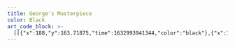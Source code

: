 ```yaml
---
title: George's Masterpiece
color: Black
art_code_block: >-
  [[{"x":188,"y":163.71875,"time":1632993941344,"color":"black"},{"x":163,"y":178.71875,"time":1632993941672,"color":"black"},{"x":163,"y":186.71875,"time":1632993941721,"color":"black"},{"x":181,"y":199.71875,"time":1632993941916,"color":"black"},{"x":187,"y":197.71875,"time":1632993941966,"color":"black"},{"x":192,"y":192.71875,"time":1632993942015,"color":"black"},{"x":196,"y":187.71875,"time":1632993942063,"color":"black"},{"x":199,"y":182.71875,"time":1632993942112,"color":"black"},{"x":200,"y":177.71875,"time":1632993942162,"color":"black"},{"x":200,"y":172.71875,"time":1632993942211,"color":"black"},{"x":199,"y":166.71875,"time":1632993942261,"color":"black"},{"x":195,"y":161.71875,"time":1632993942313,"color":"black"},{"x":190,"y":160.71875,"time":1632993942380,"color":"black"},{"x":186,"y":163.71875,"time":1632993942494,"color":"black"},{"x":195,"y":161.71875,"time":1632993942313,"color":"black"}],[{"x":317,"y":162.71875,"time":1632993943224,"color":"black"},{"x":310,"y":162.71875,"time":1632993943349,"color":"black"},{"x":305,"y":162.71875,"time":1632993943382,"color":"black"},{"x":299,"y":162.71875,"time":1632993943429,"color":"black"},{"x":297,"y":168.71875,"time":1632993943516,"color":"black"},{"x":297,"y":174.71875,"time":1632993943566,"color":"black"},{"x":301,"y":179.71875,"time":1632993943631,"color":"black"},{"x":306,"y":182.71875,"time":1632993943666,"color":"black"},{"x":313,"y":185.71875,"time":1632993943707,"color":"black"},{"x":319,"y":185.71875,"time":1632993943749,"color":"black"},{"x":324,"y":183.71875,"time":1632993943801,"color":"black"},{"x":329,"y":179.71875,"time":1632993943851,"color":"black"},{"x":332,"y":175.71875,"time":1632993943920,"color":"black"},{"x":332,"y":170.71875,"time":1632993943965,"color":"black"},{"x":332,"y":165.71875,"time":1632993944015,"color":"black"},{"x":330,"y":160.71875,"time":1632993944056,"color":"black"},{"x":324,"y":157.71875,"time":1632993944119,"color":"black"},{"x":319,"y":156.71875,"time":1632993944166,"color":"black"},{"x":314,"y":156.71875,"time":1632993944223,"color":"black"},{"x":309,"y":158.71875,"time":1632993944270,"color":"black"},{"x":319,"y":156.71875,"time":1632993944166,"color":"black"},{"x":308,"y":160.71875,"time":1632993944335,"color":"black"}],[{"x":161,"y":297.71875,"time":1632993948245,"color":"black"},{"x":166,"y":297.71875,"time":1632993948390,"color":"black"},{"x":172,"y":297.71875,"time":1632993948406,"color":"black"},{"x":184,"y":297.71875,"time":1632993948423,"color":"black"},{"x":199,"y":297.71875,"time":1632993948439,"color":"black"},{"x":218,"y":297.71875,"time":1632993948456,"color":"black"},{"x":248,"y":297.71875,"time":1632993948473,"color":"black"},{"x":257,"y":297.71875,"time":1632993948489,"color":"black"},{"x":279,"y":297.71875,"time":1632993948508,"color":"black"},{"x":287,"y":297.71875,"time":1632993948536,"color":"black"},{"x":309,"y":297.71875,"time":1632993948553,"color":"black"},{"x":339,"y":297.71875,"time":1632993948586,"color":"black"},{"x":353,"y":297.71875,"time":1632993948607,"color":"black"},{"x":359,"y":296.71875,"time":1632993948624,"color":"black"},{"x":365,"y":296.71875,"time":1632993948641,"color":"black"},{"x":370,"y":295.71875,"time":1632993948671,"color":"black"},{"x":379,"y":294.71875,"time":1632993948704,"color":"black"},{"x":384,"y":293.71875,"time":1632993948739,"color":"black"},{"x":384,"y":299.71875,"time":1632993949003,"color":"black"},{"x":383,"y":304.71875,"time":1632993949019,"color":"black"},{"x":381,"y":311.71875,"time":1632993949038,"color":"black"},{"x":377,"y":319.71875,"time":1632993949055,"color":"black"},{"x":374,"y":329.71875,"time":1632993949072,"color":"black"},{"x":364,"y":348.71875,"time":1632993949091,"color":"black"},{"x":359,"y":357.71875,"time":1632993949112,"color":"black"},{"x":350,"y":370.71875,"time":1632993949133,"color":"black"},{"x":340,"y":381.71875,"time":1632993949158,"color":"black"},{"x":333,"y":388.71875,"time":1632993949179,"color":"black"},{"x":323,"y":393.71875,"time":1632993949208,"color":"black"},{"x":312,"y":398.71875,"time":1632993949226,"color":"black"},{"x":284,"y":404.71875,"time":1632993949246,"color":"black"},{"x":272,"y":405.71875,"time":1632993949264,"color":"black"},{"x":261,"y":405.71875,"time":1632993949282,"color":"black"},{"x":250,"y":405.71875,"time":1632993949299,"color":"black"},{"x":237,"y":405.71875,"time":1632993949315,"color":"black"},{"x":225,"y":404.71875,"time":1632993949334,"color":"black"},{"x":213,"y":402.71875,"time":1632993949349,"color":"black"},{"x":200,"y":398.71875,"time":1632993949367,"color":"black"},{"x":190,"y":394.71875,"time":1632993949383,"color":"black"},{"x":181,"y":389.71875,"time":1632993949422,"color":"black"},{"x":172,"y":381.71875,"time":1632993949439,"color":"black"},{"x":164,"y":370.71875,"time":1632993949456,"color":"black"},{"x":160,"y":364.71875,"time":1632993949477,"color":"black"},{"x":158,"y":343.71875,"time":1632993949513,"color":"black"},{"x":158,"y":334.71875,"time":1632993949530,"color":"black"},{"x":158,"y":325.71875,"time":1632993949547,"color":"black"},{"x":159,"y":316.71875,"time":1632993949566,"color":"black"},{"x":160,"y":304.71875,"time":1632993949585,"color":"black"},{"x":160,"y":297.71875,"time":1632993949603,"color":"black"},{"x":161,"y":291.71875,"time":1632993949620,"color":"black"},{"x":161,"y":286.71875,"time":1632993949638,"color":"black"},{"x":163,"y":280.71875,"time":1632993949674,"color":"black"},{"x":161,"y":291.71875,"time":1632993949620,"color":"black"}],[{"x":135,"y":116.71875,"time":1632993951631,"color":"black"},{"x":144,"y":116.71875,"time":1632993951806,"color":"black"},{"x":164,"y":116.71875,"time":1632993951823,"color":"black"},{"x":182,"y":116.71875,"time":1632993951840,"color":"black"},{"x":203,"y":114.71875,"time":1632993951858,"color":"black"},{"x":224,"y":112.71875,"time":1632993951875,"color":"black"},{"x":268,"y":111.71875,"time":1632993951906,"color":"black"},{"x":291,"y":110.71875,"time":1632993951923,"color":"black"},{"x":307,"y":109.71875,"time":1632993951945,"color":"black"},{"x":325,"y":105.71875,"time":1632993951961,"color":"black"},{"x":341,"y":102.71875,"time":1632993951990,"color":"black"},{"x":366,"y":95.71875,"time":1632993952006,"color":"black"},{"x":375,"y":93.71875,"time":1632993952025,"color":"black"},{"x":384,"y":92.71875,"time":1632993952044,"color":"black"},{"x":392,"y":91.71875,"time":1632993952063,"color":"black"},{"x":403,"y":91.71875,"time":1632993952085,"color":"black"},{"x":415,"y":90.71875,"time":1632993952106,"color":"black"},{"x":422,"y":90.71875,"time":1632993952133,"color":"black"},{"x":427,"y":90.71875,"time":1632993952153,"color":"black"},{"x":432,"y":90.71875,"time":1632993952174,"color":"black"},{"x":439,"y":90.71875,"time":1632993952217,"color":"black"},{"x":444,"y":91.71875,"time":1632993952265,"color":"black"},{"x":432,"y":90.71875,"time":1632993952174,"color":"black"}],[{"x":137,"y":114.71875,"time":1632993953198,"color":"black"},{"x":137,"y":107.71875,"time":1632993953365,"color":"black"},{"x":137,"y":102.71875,"time":1632993953381,"color":"black"},{"x":141,"y":84.71875,"time":1632993953410,"color":"black"},{"x":145,"y":76.71875,"time":1632993953431,"color":"black"},{"x":151,"y":69.71875,"time":1632993953460,"color":"black"},{"x":159,"y":61.71875,"time":1632993953492,"color":"black"},{"x":171,"y":54.71875,"time":1632993953527,"color":"black"},{"x":180,"y":48.71875,"time":1632993953560,"color":"black"},{"x":187,"y":46.71875,"time":1632993953594,"color":"black"},{"x":197,"y":43.71875,"time":1632993953626,"color":"black"},{"x":210,"y":41.71875,"time":1632993953661,"color":"black"},{"x":223,"y":41.71875,"time":1632993953694,"color":"black"},{"x":234,"y":41.71875,"time":1632993953728,"color":"black"},{"x":247,"y":41.71875,"time":1632993953760,"color":"black"},{"x":257,"y":43.71875,"time":1632993953796,"color":"black"},{"x":268,"y":45.71875,"time":1632993953828,"color":"black"},{"x":275,"y":47.71875,"time":1632993953861,"color":"black"},{"x":283,"y":50.71875,"time":1632993953896,"color":"black"},{"x":290,"y":54.71875,"time":1632993953936,"color":"black"},{"x":297,"y":59.71875,"time":1632993953959,"color":"black"},{"x":302,"y":64.71875,"time":1632993953996,"color":"black"},{"x":306,"y":70.71875,"time":1632993954028,"color":"black"},{"x":310,"y":75.71875,"time":1632993954061,"color":"black"},{"x":312,"y":80.71875,"time":1632993954099,"color":"black"},{"x":314,"y":88.71875,"time":1632993954153,"color":"black"},{"x":315,"y":93.71875,"time":1632993954193,"color":"black"},{"x":315,"y":100.71875,"time":1632993954230,"color":"black"},{"x":315,"y":105.71875,"time":1632993954313,"color":"black"},{"x":315,"y":93.71875,"time":1632993954193,"color":"black"},{"x":315,"y":106.71875,"time":1632993954466,"color":"black"}],[{"x":260,"y":199.71875,"time":1632993955395,"color":"black"},{"x":260,"y":204.71875,"time":1632993955694,"color":"black"},{"x":262,"y":209.71875,"time":1632993955766,"color":"black"},{"x":266,"y":213.71875,"time":1632993955805,"color":"black"},{"x":270,"y":216.71875,"time":1632993955877,"color":"black"},{"x":275,"y":217.71875,"time":1632993955940,"color":"black"},{"x":279,"y":220.71875,"time":1632993956020,"color":"black"},{"x":280,"y":226.71875,"time":1632993956105,"color":"black"},{"x":280,"y":232.71875,"time":1632993956156,"color":"black"},{"x":280,"y":237.71875,"time":1632993956206,"color":"black"},{"x":278,"y":242.71875,"time":1632993956257,"color":"black"},{"x":274,"y":247.71875,"time":1632993956306,"color":"black"},{"x":269,"y":249.71875,"time":1632993956372,"color":"black"},{"x":265,"y":246.71875,"time":1632993956506,"color":"black"},{"x":274,"y":247.71875,"time":1632993956306,"color":"black"}],[{"x":141,"y":157.71665954589844,"time":1632994859482,"color":"black"},{"x":144,"y":153.71665954589844,"time":1632994859796,"color":"black"},{"x":147,"y":157.71665954589844,"time":1632994859913,"color":"black"},{"x":152,"y":151.71665954589844,"time":1632994860096,"color":"black"},{"x":155,"y":147.71665954589844,"time":1632994860112,"color":"black"},{"x":160,"y":139.71665954589844,"time":1632994860162,"color":"black"},{"x":163,"y":143.71665954589844,"time":1632994860348,"color":"black"},{"x":165,"y":148.71665954589844,"time":1632994860412,"color":"black"},{"x":168,"y":144.71665954589844,"time":1632994860566,"color":"black"},{"x":172,"y":149.71665954589844,"time":1632994860713,"color":"black"},{"x":176,"y":146.71665954589844,"time":1632994860814,"color":"black"},{"x":180,"y":139.71665954589844,"time":1632994860847,"color":"black"},{"x":183,"y":135.71665954589844,"time":1632994860893,"color":"black"},{"x":186,"y":142.71665954589844,"time":1632994861014,"color":"black"},{"x":191,"y":143.71665954589844,"time":1632994861147,"color":"black"},{"x":195,"y":140.71665954589844,"time":1632994861208,"color":"black"},{"x":198,"y":144.71665954589844,"time":1632994861347,"color":"black"},{"x":204,"y":141.71665954589844,"time":1632994861447,"color":"black"},{"x":209,"y":140.71665954589844,"time":1632994861581,"color":"black"},{"x":198,"y":144.71665954589844,"time":1632994861347,"color":"black"}],[{"x":278,"y":155.71665954589844,"time":1632994862679,"color":"black"},{"x":278,"y":149.71665954589844,"time":1632994862882,"color":"black"},{"x":278,"y":142.71665954589844,"time":1632994862930,"color":"black"},{"x":284,"y":144.71665954589844,"time":1632994862996,"color":"black"},{"x":288,"y":151.71665954589844,"time":1632994863030,"color":"black"},{"x":291,"y":156.71665954589844,"time":1632994863046,"color":"black"},{"x":296,"y":153.71665954589844,"time":1632994863130,"color":"black"},{"x":297,"y":148.71665954589844,"time":1632994863147,"color":"black"},{"x":300,"y":140.71665954589844,"time":1632994863196,"color":"black"},{"x":303,"y":136.71665954589844,"time":1632994863245,"color":"black"},{"x":310,"y":139.71665954589844,"time":1632994863330,"color":"black"},{"x":315,"y":139.71665954589844,"time":1632994863396,"color":"black"},{"x":318,"y":135.71665954589844,"time":1632994863480,"color":"black"},{"x":323,"y":134.71665954589844,"time":1632994863599,"color":"black"},{"x":328,"y":132.71665954589844,"time":1632994863725,"color":"black"},{"x":333,"y":131.71665954589844,"time":1632994863792,"color":"black"},{"x":337,"y":128.71665954589844,"time":1632994863846,"color":"black"},{"x":343,"y":129.71665954589844,"time":1632994863896,"color":"black"},{"x":348,"y":131.71665954589844,"time":1632994863964,"color":"black"},{"x":337,"y":128.71665954589844,"time":1632994863846,"color":"black"}],[{"x":136,"y":309.71665954589844,"time":1632994867044,"color":"black"},{"x":136,"y":304.71665954589844,"time":1632994867237,"color":"black"},{"x":136,"y":297.71665954589844,"time":1632994867273,"color":"black"},{"x":140,"y":291.71665954589844,"time":1632994867308,"color":"black"},{"x":144,"y":288.71665954589844,"time":1632994867324,"color":"black"},{"x":154,"y":283.71665954589844,"time":1632994867357,"color":"black"},{"x":158,"y":280.71665954589844,"time":1632994867374,"color":"black"},{"x":166,"y":276.71665954589844,"time":1632994867408,"color":"black"},{"x":172,"y":274.71665954589844,"time":1632994867442,"color":"black"},{"x":177,"y":274.71665954589844,"time":1632994867558,"color":"black"},{"x":166,"y":276.71665954589844,"time":1632994867408,"color":"black"}],[{"x":384,"y":267.71665954589844,"time":1632994868614,"color":"black"},{"x":389,"y":267.71665954589844,"time":1632994868831,"color":"black"},{"x":391,"y":273.71665954589844,"time":1632994868898,"color":"black"},{"x":393,"y":279.71665954589844,"time":1632994868931,"color":"black"},{"x":394,"y":284.71665954589844,"time":1632994868965,"color":"black"},{"x":395,"y":290.71665954589844,"time":1632994868981,"color":"black"},{"x":396,"y":295.71665954589844,"time":1632994869031,"color":"black"},{"x":396,"y":300.71665954589844,"time":1632994869082,"color":"black"},{"x":396,"y":305.71665954589844,"time":1632994869132,"color":"black"},{"x":396,"y":295.71665954589844,"time":1632994869031,"color":"black"}],[{"x":418,"y":257.71665954589844,"time":1632994870221,"color":"black"},{"x":418,"y":263.71665954589844,"time":1632994870524,"color":"black"},{"x":418,"y":268.71665954589844,"time":1632994870611,"color":"black"},{"x":420,"y":273.71665954589844,"time":1632994870726,"color":"black"},{"x":425,"y":275.71665954589844,"time":1632994870823,"color":"black"},{"x":431,"y":275.71665954589844,"time":1632994870924,"color":"black"},{"x":435,"y":271.71665954589844,"time":1632994871005,"color":"black"},{"x":436,"y":266.71665954589844,"time":1632994871073,"color":"black"},{"x":432,"y":262.71665954589844,"time":1632994871123,"color":"black"},{"x":427,"y":261.71665954589844,"time":1632994871190,"color":"black"},{"x":422,"y":262.71665954589844,"time":1632994871290,"color":"black"},{"x":432,"y":262.71665954589844,"time":1632994871123,"color":"black"}],[{"x":108,"y":260.71665954589844,"time":1632994872740,"color":"black"},{"x":104,"y":264.71665954589844,"time":1632994873080,"color":"black"},{"x":104,"y":269.71665954589844,"time":1632994873166,"color":"black"},{"x":104,"y":274.71665954589844,"time":1632994873264,"color":"black"},{"x":110,"y":274.71665954589844,"time":1632994873413,"color":"black"},{"x":115,"y":274.71665954589844,"time":1632994873462,"color":"black"},{"x":120,"y":273.71665954589844,"time":1632994873530,"color":"black"},{"x":121,"y":268.71665954589844,"time":1632994873596,"color":"black"},{"x":119,"y":262.71665954589844,"time":1632994873666,"color":"black"},{"x":120,"y":273.71665954589844,"time":1632994873530,"color":"black"}],[{"x":144,"y":118.71665954589844,"time":1632994876124,"color":"black"},{"x":139,"y":119.71665954589844,"time":1632994876686,"color":"black"},{"x":132,"y":121.71665954589844,"time":1632994876731,"color":"black"},{"x":126,"y":122.71665954589844,"time":1632994876779,"color":"black"},{"x":121,"y":122.71665954589844,"time":1632994876813,"color":"black"},{"x":115,"y":124.71665954589844,"time":1632994876847,"color":"black"},{"x":109,"y":126.71665954589844,"time":1632994876897,"color":"black"},{"x":103,"y":130.71665954589844,"time":1632994876964,"color":"black"},{"x":99,"y":133.71665954589844,"time":1632994876997,"color":"black"},{"x":91,"y":138.71665954589844,"time":1632994877030,"color":"black"},{"x":86,"y":143.71665954589844,"time":1632994877063,"color":"black"},{"x":81,"y":148.71665954589844,"time":1632994877097,"color":"black"},{"x":78,"y":152.71665954589844,"time":1632994877131,"color":"black"},{"x":75,"y":158.71665954589844,"time":1632994877231,"color":"black"},{"x":72,"y":163.71665954589844,"time":1632994877281,"color":"black"},{"x":68,"y":169.71665954589844,"time":1632994877331,"color":"black"},{"x":65,"y":173.71665954589844,"time":1632994877364,"color":"black"},{"x":61,"y":176.71665954589844,"time":1632994877397,"color":"black"},{"x":56,"y":178.71665954589844,"time":1632994877431,"color":"black"},{"x":50,"y":180.71665954589844,"time":1632994877481,"color":"black"},{"x":47,"y":184.71665954589844,"time":1632994877564,"color":"black"},{"x":56,"y":178.71665954589844,"time":1632994877431,"color":"black"}],[{"x":54,"y":187.71665954589844,"time":1632994878520,"color":"black"},{"x":54,"y":193.71665954589844,"time":1632994878752,"color":"black"},{"x":52,"y":198.71665954589844,"time":1632994878815,"color":"black"},{"x":48,"y":203.71665954589844,"time":1632994878847,"color":"black"},{"x":45,"y":209.71665954589844,"time":1632994878880,"color":"black"},{"x":43,"y":218.71665954589844,"time":1632994878930,"color":"black"},{"x":41,"y":224.71665954589844,"time":1632994878964,"color":"black"},{"x":40,"y":230.71665954589844,"time":1632994878998,"color":"black"},{"x":38,"y":235.71665954589844,"time":1632994879030,"color":"black"},{"x":37,"y":241.71665954589844,"time":1632994879080,"color":"black"},{"x":36,"y":246.71665954589844,"time":1632994879115,"color":"black"},{"x":35,"y":252.71665954589844,"time":1632994879148,"color":"black"},{"x":33,"y":260.71665954589844,"time":1632994879185,"color":"black"},{"x":29,"y":267.71665954589844,"time":1632994879232,"color":"black"},{"x":26,"y":271.71665954589844,"time":1632994879264,"color":"black"},{"x":24,"y":276.71665954589844,"time":1632994879303,"color":"black"},{"x":21,"y":281.71665954589844,"time":1632994879348,"color":"black"},{"x":20,"y":286.71665954589844,"time":1632994879382,"color":"black"},{"x":20,"y":295.71665954589844,"time":1632994879431,"color":"black"},{"x":20,"y":301.71665954589844,"time":1632994879466,"color":"black"},{"x":21,"y":306.71665954589844,"time":1632994879515,"color":"black"},{"x":25,"y":309.71665954589844,"time":1632994879565,"color":"black"},{"x":32,"y":314.71665954589844,"time":1632994879616,"color":"black"},{"x":37,"y":318.71665954589844,"time":1632994879665,"color":"black"},{"x":41,"y":321.71665954589844,"time":1632994879748,"color":"black"},{"x":43,"y":313.71665954589844,"time":1632994880015,"color":"black"},{"x":44,"y":305.71665954589844,"time":1632994880050,"color":"black"},{"x":45,"y":300.71665954589844,"time":1632994880081,"color":"black"},{"x":45,"y":294.71665954589844,"time":1632994880120,"color":"black"},{"x":45,"y":287.71665954589844,"time":1632994880149,"color":"black"},{"x":45,"y":277.71665954589844,"time":1632994880188,"color":"black"},{"x":45,"y":270.71665954589844,"time":1632994880234,"color":"black"},{"x":50,"y":261.71665954589844,"time":1632994880283,"color":"black"},{"x":56,"y":254.71665954589844,"time":1632994880315,"color":"black"},{"x":59,"y":250.71665954589844,"time":1632994880334,"color":"black"},{"x":62,"y":245.71665954589844,"time":1632994880356,"color":"black"},{"x":67,"y":238.71665954589844,"time":1632994880397,"color":"black"},{"x":70,"y":233.71665954589844,"time":1632994880434,"color":"black"},{"x":75,"y":228.71665954589844,"time":1632994880482,"color":"black"},{"x":78,"y":224.71665954589844,"time":1632994880515,"color":"black"},{"x":83,"y":218.71665954589844,"time":1632994880555,"color":"black"},{"x":87,"y":212.71665954589844,"time":1632994880600,"color":"black"},{"x":91,"y":207.71665954589844,"time":1632994880650,"color":"black"},{"x":96,"y":203.71665954589844,"time":1632994880699,"color":"black"},{"x":100,"y":199.71665954589844,"time":1632994880765,"color":"black"},{"x":104,"y":195.71665954589844,"time":1632994880865,"color":"black"},{"x":96,"y":203.71665954589844,"time":1632994880699,"color":"black"}],[{"x":82,"y":265.71665954589844,"time":1632994881715,"color":"black"},{"x":82,"y":270.71665954589844,"time":1632994881884,"color":"black"},{"x":82,"y":275.71665954589844,"time":1632994881918,"color":"black"},{"x":82,"y":280.71665954589844,"time":1632994881948,"color":"black"},{"x":82,"y":286.71665954589844,"time":1632994881987,"color":"black"},{"x":82,"y":292.71665954589844,"time":1632994882033,"color":"black"},{"x":82,"y":280.71665954589844,"time":1632994881948,"color":"black"}],[{"x":103,"y":215.71665954589844,"time":1632994882957,"color":"black"},{"x":103,"y":221.71665954589844,"time":1632994883133,"color":"black"},{"x":101,"y":231.71665954589844,"time":1632994883172,"color":"black"},{"x":100,"y":239.71665954589844,"time":1632994883200,"color":"black"},{"x":97,"y":249.71665954589844,"time":1632994883220,"color":"black"},{"x":96,"y":254.71665954589844,"time":1632994883242,"color":"black"},{"x":94,"y":262.71665954589844,"time":1632994883263,"color":"black"},{"x":92,"y":270.71665954589844,"time":1632994883283,"color":"black"},{"x":90,"y":276.71665954589844,"time":1632994883303,"color":"black"},{"x":86,"y":290.71665954589844,"time":1632994883333,"color":"black"},{"x":85,"y":298.71665954589844,"time":1632994883353,"color":"black"},{"x":82,"y":309.71665954589844,"time":1632994883373,"color":"black"},{"x":81,"y":315.71665954589844,"time":1632994883394,"color":"black"},{"x":79,"y":324.71665954589844,"time":1632994883416,"color":"black"},{"x":77,"y":330.71665954589844,"time":1632994883436,"color":"black"},{"x":75,"y":339.71665954589844,"time":1632994883466,"color":"black"},{"x":75,"y":346.71665954589844,"time":1632994883487,"color":"black"},{"x":74,"y":354.71665954589844,"time":1632994883533,"color":"black"},{"x":74,"y":365.71665954589844,"time":1632994883566,"color":"black"},{"x":74,"y":373.71665954589844,"time":1632994883586,"color":"black"},{"x":74,"y":381.71665954589844,"time":1632994883609,"color":"black"},{"x":77,"y":388.71665954589844,"time":1632994883629,"color":"black"},{"x":81,"y":392.71665954589844,"time":1632994883650,"color":"black"},{"x":87,"y":398.71665954589844,"time":1632994883670,"color":"black"},{"x":99,"y":407.71665954589844,"time":1632994883700,"color":"black"},{"x":109,"y":411.71665954589844,"time":1632994883720,"color":"black"},{"x":125,"y":418.71665954589844,"time":1632994883742,"color":"black"},{"x":136,"y":420.71665954589844,"time":1632994883762,"color":"black"},{"x":150,"y":422.71665954589844,"time":1632994883783,"color":"black"},{"x":163,"y":423.71665954589844,"time":1632994883816,"color":"black"},{"x":171,"y":423.71665954589844,"time":1632994883838,"color":"black"},{"x":177,"y":424.71665954589844,"time":1632994883859,"color":"black"},{"x":183,"y":425.71665954589844,"time":1632994883881,"color":"black"},{"x":191,"y":427.71665954589844,"time":1632994883935,"color":"black"},{"x":198,"y":429.71665954589844,"time":1632994883952,"color":"black"},{"x":205,"y":430.71665954589844,"time":1632994883985,"color":"black"},{"x":226,"y":432.71665954589844,"time":1632994884008,"color":"black"},{"x":235,"y":433.71665954589844,"time":1632994884030,"color":"black"},{"x":247,"y":435.71665954589844,"time":1632994884049,"color":"black"},{"x":261,"y":438.71665954589844,"time":1632994884082,"color":"black"},{"x":268,"y":441.71665954589844,"time":1632994884104,"color":"black"},{"x":277,"y":446.71665954589844,"time":1632994884147,"color":"black"},{"x":285,"y":451.71665954589844,"time":1632994884186,"color":"black"},{"x":291,"y":453.71665954589844,"time":1632994884216,"color":"black"},{"x":296,"y":455.71665954589844,"time":1632994884239,"color":"black"},{"x":309,"y":458.71665954589844,"time":1632994884283,"color":"black"},{"x":320,"y":458.71665954589844,"time":1632994884315,"color":"black"},{"x":326,"y":458.71665954589844,"time":1632994884339,"color":"black"},{"x":335,"y":458.71665954589844,"time":1632994884360,"color":"black"},{"x":346,"y":458.71665954589844,"time":1632994884382,"color":"black"},{"x":362,"y":457.71665954589844,"time":1632994884415,"color":"black"},{"x":373,"y":457.71665954589844,"time":1632994884439,"color":"black"},{"x":380,"y":457.71665954589844,"time":1632994884463,"color":"black"},{"x":401,"y":455.71665954589844,"time":1632994884487,"color":"black"},{"x":420,"y":451.71665954589844,"time":1632994884516,"color":"black"},{"x":432,"y":448.71665954589844,"time":1632994884539,"color":"black"},{"x":438,"y":446.71665954589844,"time":1632994884564,"color":"black"},{"x":442,"y":443.71665954589844,"time":1632994884621,"color":"black"},{"x":432,"y":448.71665954589844,"time":1632994884539,"color":"black"}],[{"x":442,"y":443.71665954589844,"time":1632994885257,"color":"black"},{"x":447,"y":429.71665954589844,"time":1632994885438,"color":"black"},{"x":451,"y":420.71665954589844,"time":1632994885471,"color":"black"},{"x":463,"y":399.71665954589844,"time":1632994885500,"color":"black"},{"x":469,"y":390.71665954589844,"time":1632994885523,"color":"black"},{"x":475,"y":381.71665954589844,"time":1632994885549,"color":"black"},{"x":480,"y":374.71665954589844,"time":1632994885572,"color":"black"},{"x":485,"y":369.71665954589844,"time":1632994885599,"color":"black"},{"x":490,"y":365.71665954589844,"time":1632994885624,"color":"black"},{"x":496,"y":361.71665954589844,"time":1632994885649,"color":"black"},{"x":501,"y":358.71665954589844,"time":1632994885704,"color":"black"},{"x":490,"y":365.71665954589844,"time":1632994885624,"color":"black"}],[{"x":367,"y":123.71665954589844,"time":1632994887183,"color":"black"},{"x":374,"y":123.71665954589844,"time":1632994887386,"color":"black"},{"x":387,"y":123.71665954589844,"time":1632994887429,"color":"black"},{"x":395,"y":125.71665954589844,"time":1632994887451,"color":"black"},{"x":403,"y":128.71665954589844,"time":1632994887476,"color":"black"},{"x":409,"y":132.71665954589844,"time":1632994887500,"color":"black"},{"x":415,"y":136.71665954589844,"time":1632994887523,"color":"black"},{"x":419,"y":140.71665954589844,"time":1632994887551,"color":"black"},{"x":423,"y":145.71665954589844,"time":1632994887575,"color":"black"},{"x":426,"y":149.71665954589844,"time":1632994887598,"color":"black"},{"x":430,"y":154.71665954589844,"time":1632994887656,"color":"black"},{"x":442,"y":156.71665954589844,"time":1632994887706,"color":"black"},{"x":447,"y":157.71665954589844,"time":1632994887734,"color":"black"},{"x":453,"y":158.71665954589844,"time":1632994887781,"color":"black"},{"x":459,"y":161.71665954589844,"time":1632994887868,"color":"black"},{"x":464,"y":164.71665954589844,"time":1632994887935,"color":"black"},{"x":468,"y":167.71665954589844,"time":1632994888008,"color":"black"},{"x":473,"y":171.71665954589844,"time":1632994888072,"color":"black"},{"x":480,"y":174.71665954589844,"time":1632994888140,"color":"black"},{"x":485,"y":176.71665954589844,"time":1632994888240,"color":"black"},{"x":490,"y":178.71665954589844,"time":1632994888323,"color":"black"},{"x":498,"y":182.71665954589844,"time":1632994888393,"color":"black"},{"x":500,"y":177.71665954589844,"time":1632994888536,"color":"black"},{"x":501,"y":170.71665954589844,"time":1632994888581,"color":"black"},{"x":502,"y":163.71665954589844,"time":1632994888625,"color":"black"},{"x":497,"y":159.71665954589844,"time":1632994888853,"color":"black"},{"x":492,"y":159.71665954589844,"time":1632994888870,"color":"black"},{"x":485,"y":159.71665954589844,"time":1632994888897,"color":"black"},{"x":479,"y":157.71665954589844,"time":1632994888919,"color":"black"},{"x":471,"y":153.71665954589844,"time":1632994888952,"color":"black"},{"x":467,"y":150.71665954589844,"time":1632994888977,"color":"black"},{"x":464,"y":146.71665954589844,"time":1632994889002,"color":"black"},{"x":461,"y":141.71665954589844,"time":1632994889076,"color":"black"},{"x":458,"y":135.71665954589844,"time":1632994889141,"color":"black"},{"x":455,"y":130.71665954589844,"time":1632994889224,"color":"black"},{"x":451,"y":126.71665954589844,"time":1632994889290,"color":"black"},{"x":446,"y":123.71665954589844,"time":1632994889343,"color":"black"},{"x":442,"y":120.71665954589844,"time":1632994889360,"color":"black"},{"x":433,"y":115.71665954589844,"time":1632994889396,"color":"black"},{"x":426,"y":113.71665954589844,"time":1632994889424,"color":"black"},{"x":418,"y":109.71665954589844,"time":1632994889475,"color":"black"},{"x":412,"y":108.71665954589844,"time":1632994889503,"color":"black"},{"x":406,"y":107.71665954589844,"time":1632994889552,"color":"black"},{"x":401,"y":105.71665954589844,"time":1632994889645,"color":"black"},{"x":397,"y":102.71665954589844,"time":1632994889727,"color":"black"},{"x":392,"y":100.71665954589844,"time":1632994889794,"color":"black"},{"x":401,"y":105.71665954589844,"time":1632994889645,"color":"black"}],[{"x":375,"y":135.71665954589844,"time":1632994890746,"color":"black"},{"x":383,"y":140.71665954589844,"time":1632994890932,"color":"black"},{"x":395,"y":149.71665954589844,"time":1632994890963,"color":"black"},{"x":405,"y":159.71665954589844,"time":1632994890988,"color":"black"},{"x":414,"y":168.71665954589844,"time":1632994891014,"color":"black"},{"x":423,"y":176.71665954589844,"time":1632994891038,"color":"black"},{"x":429,"y":183.71665954589844,"time":1632994891071,"color":"black"},{"x":434,"y":189.71665954589844,"time":1632994891099,"color":"black"},{"x":439,"y":194.71665954589844,"time":1632994891160,"color":"black"},{"x":443,"y":198.71665954589844,"time":1632994891211,"color":"black"},{"x":452,"y":205.71665954589844,"time":1632994891262,"color":"black"},{"x":456,"y":209.71665954589844,"time":1632994891288,"color":"black"},{"x":462,"y":216.71665954589844,"time":1632994891337,"color":"black"},{"x":466,"y":221.71665954589844,"time":1632994891370,"color":"black"},{"x":469,"y":230.71665954589844,"time":1632994891422,"color":"black"},{"x":469,"y":237.71665954589844,"time":1632994891454,"color":"black"},{"x":469,"y":243.71665954589844,"time":1632994891481,"color":"black"},{"x":469,"y":253.71665954589844,"time":1632994891522,"color":"black"},{"x":469,"y":258.71665954589844,"time":1632994891549,"color":"black"},{"x":469,"y":264.71665954589844,"time":1632994891574,"color":"black"},{"x":469,"y":271.71665954589844,"time":1632994891604,"color":"black"},{"x":469,"y":276.71665954589844,"time":1632994891630,"color":"black"},{"x":469,"y":283.71665954589844,"time":1632994891672,"color":"black"},{"x":471,"y":293.71665954589844,"time":1632994891725,"color":"black"},{"x":471,"y":298.71665954589844,"time":1632994891755,"color":"black"},{"x":471,"y":304.71665954589844,"time":1632994891781,"color":"black"},{"x":471,"y":311.71665954589844,"time":1632994891822,"color":"black"},{"x":470,"y":318.71665954589844,"time":1632994891872,"color":"black"},{"x":470,"y":325.71665954589844,"time":1632994892356,"color":"black"},{"x":470,"y":337.71665954589844,"time":1632994892403,"color":"black"},{"x":470,"y":347.71665954589844,"time":1632994892446,"color":"black"},{"x":470,"y":353.71665954589844,"time":1632994892471,"color":"black"},{"x":470,"y":360.71665954589844,"time":1632994892498,"color":"black"},{"x":469,"y":366.71665954589844,"time":1632994892524,"color":"black"},{"x":468,"y":372.71665954589844,"time":1632994892555,"color":"black"},{"x":467,"y":378.71665954589844,"time":1632994892672,"color":"black"},{"x":467,"y":383.71665954589844,"time":1632994892730,"color":"black"},{"x":467,"y":389.71665954589844,"time":1632994892793,"color":"black"},{"x":464,"y":396.71665954589844,"time":1632994892863,"color":"black"},{"x":461,"y":401.71665954589844,"time":1632994892912,"color":"black"},{"x":457,"y":408.71665954589844,"time":1632994892962,"color":"black"},{"x":449,"y":422.71665954589844,"time":1632994893018,"color":"black"},{"x":445,"y":428.71665954589844,"time":1632994893062,"color":"black"},{"x":442,"y":432.71665954589844,"time":1632994893113,"color":"black"},{"x":439,"y":436.71665954589844,"time":1632994893181,"color":"black"},{"x":435,"y":439.71665954589844,"time":1632994893263,"color":"black"},{"x":430,"y":441.71665954589844,"time":1632994893329,"color":"black"},{"x":439,"y":436.71665954589844,"time":1632994893181,"color":"black"},{"x":427,"y":445.71665954589844,"time":1632994893413,"color":"black"}],[{"x":116,"y":420.71665954589844,"time":1632994895269,"color":"black"},{"x":116,"y":425.71665954589844,"time":1632994895438,"color":"black"},{"x":116,"y":436.71665954589844,"time":1632994895454,"color":"black"},{"x":116,"y":473.71665954589844,"time":1632994895483,"color":"black"},{"x":116,"y":425.71665954589844,"time":1632994895438,"color":"black"}],[{"x":122,"y":428.71665954589844,"time":1632994896779,"color":"black"},{"x":122,"y":437.71665954589844,"time":1632994896939,"color":"black"},{"x":122,"y":451.71665954589844,"time":1632994896972,"color":"black"},{"x":122,"y":460.71665954589844,"time":1632994896999,"color":"black"},{"x":122,"y":466.71665954589844,"time":1632994897021,"color":"black"},{"x":122,"y":471.71665954589844,"time":1632994897108,"color":"black"},{"x":122,"y":460.71665954589844,"time":1632994896999,"color":"black"}],[{"x":397,"y":465.71665954589844,"time":1632994898230,"color":"black"},{"x":397,"y":481.71665954589844,"time":1632994898407,"color":"black"},{"x":397,"y":490.71665954589844,"time":1632994898466,"color":"black"},{"x":397,"y":497.71665954589844,"time":1632994898485,"color":"black"},{"x":397,"y":481.71665954589844,"time":1632994898407,"color":"black"}],[{"x":389,"y":434.71665954589844,"time":1632994899461,"color":"black"},{"x":398,"y":434.71665954589844,"time":1632994899687,"color":"black"},{"x":405,"y":433.71665954589844,"time":1632994899733,"color":"black"},{"x":410,"y":431.71665954589844,"time":1632994899754,"color":"black"},{"x":415,"y":426.71665954589844,"time":1632994899784,"color":"black"},{"x":421,"y":421.71665954589844,"time":1632994899813,"color":"black"},{"x":425,"y":416.71665954589844,"time":1632994899838,"color":"black"},{"x":429,"y":412.71665954589844,"time":1632994899868,"color":"black"},{"x":433,"y":408.71665954589844,"time":1632994899894,"color":"black"},{"x":425,"y":416.71665954589844,"time":1632994899838,"color":"black"}],[{"x":388,"y":405.71665954589844,"time":1632994900658,"color":"black"},{"x":393,"y":404.71665954589844,"time":1632994900837,"color":"black"},{"x":400,"y":403.71665954589844,"time":1632994900883,"color":"black"},{"x":407,"y":402.71665954589844,"time":1632994900934,"color":"black"},{"x":412,"y":402.71665954589844,"time":1632994901034,"color":"black"},{"x":417,"y":402.71665954589844,"time":1632994901137,"color":"black"},{"x":407,"y":402.71665954589844,"time":1632994900934,"color":"black"}],[{"x":96,"y":147.71665954589844,"time":1632994904240,"color":"black"},{"x":89,"y":147.71665954589844,"time":1632994904407,"color":"black"},{"x":77,"y":152.71665954589844,"time":1632994904447,"color":"black"},{"x":68,"y":158.71665954589844,"time":1632994904479,"color":"black"},{"x":59,"y":164.71665954589844,"time":1632994904504,"color":"black"},{"x":51,"y":170.71665954589844,"time":1632994904539,"color":"black"},{"x":42,"y":176.71665954589844,"time":1632994904567,"color":"black"},{"x":36,"y":182.71665954589844,"time":1632994904588,"color":"black"},{"x":27,"y":190.71665954589844,"time":1632994904618,"color":"black"},{"x":22,"y":193.71665954589844,"time":1632994904645,"color":"black"},{"x":16,"y":198.71665954589844,"time":1632994904701,"color":"black"},{"x":13,"y":203.71665954589844,"time":1632994904737,"color":"black"},{"x":10,"y":212.71665954589844,"time":1632994904767,"color":"black"},{"x":10,"y":217.71665954589844,"time":1632994904796,"color":"black"},{"x":9,"y":222.71665954589844,"time":1632994904821,"color":"black"},{"x":11,"y":231.71665954589844,"time":1632994904882,"color":"black"},{"x":13,"y":236.71665954589844,"time":1632994904932,"color":"black"},{"x":15,"y":241.71665954589844,"time":1632994905238,"color":"black"},{"x":22,"y":246.71665954589844,"time":1632994905287,"color":"black"},{"x":27,"y":248.71665954589844,"time":1632994905320,"color":"black"},{"x":15,"y":241.71665954589844,"time":1632994905238,"color":"black"}],[{"x":49,"y":310.71665954589844,"time":1632994907763,"color":"black"},{"x":54,"y":310.71665954589844,"time":1632994908027,"color":"black"},{"x":59,"y":308.71665954589844,"time":1632994908323,"color":"black"},{"x":62,"y":297.71665954589844,"time":1632994908403,"color":"black"},{"x":63,"y":288.71665954589844,"time":1632994908452,"color":"black"},{"x":64,"y":278.71665954589844,"time":1632994908467,"color":"black"},{"x":66,"y":266.71665954589844,"time":1632994908505,"color":"black"},{"x":72,"y":259.71665954589844,"time":1632994908569,"color":"black"},{"x":78,"y":252.71665954589844,"time":1632994908618,"color":"black"},{"x":81,"y":246.71665954589844,"time":1632994908668,"color":"black"},{"x":85,"y":240.71665954589844,"time":1632994908750,"color":"black"},{"x":91,"y":234.71665954589844,"time":1632994908817,"color":"black"},{"x":94,"y":230.71665954589844,"time":1632994908939,"color":"black"},{"x":95,"y":225.71665954589844,"time":1632994909055,"color":"black"},{"x":91,"y":234.71665954589844,"time":1632994908817,"color":"black"},{"x":96,"y":224.71665954589844,"time":1632994909101,"color":"black"}],[{"x":67,"y":297.71665954589844,"time":1632994909780,"color":"black"},{"x":74,"y":297.71665954589844,"time":1632994910010,"color":"black"},{"x":78,"y":300.71665954589844,"time":1632994910088,"color":"black"},{"x":79,"y":309.71665954589844,"time":1632994910134,"color":"black"},{"x":79,"y":317.71665954589844,"time":1632994910185,"color":"black"},{"x":79,"y":322.71665954589844,"time":1632994910249,"color":"black"},{"x":82,"y":316.71665954589844,"time":1632994910440,"color":"black"},{"x":79,"y":317.71665954589844,"time":1632994910185,"color":"black"}],[{"x":38,"y":317.71665954589844,"time":1632994911025,"color":"black"},{"x":38,"y":323.71665954589844,"time":1632994911204,"color":"black"},{"x":38,"y":333.71665954589844,"time":1632994911252,"color":"black"},{"x":40,"y":338.71665954589844,"time":1632994911271,"color":"black"},{"x":44,"y":343.71665954589844,"time":1632994911303,"color":"black"},{"x":48,"y":348.71665954589844,"time":1632994911339,"color":"black"},{"x":55,"y":353.71665954589844,"time":1632994911372,"color":"black"},{"x":61,"y":359.71665954589844,"time":1632994911404,"color":"black"},{"x":68,"y":362.71665954589844,"time":1632994911468,"color":"black"},{"x":74,"y":362.71665954589844,"time":1632994911518,"color":"black"},{"x":79,"y":362.71665954589844,"time":1632994911616,"color":"black"},{"x":68,"y":362.71665954589844,"time":1632994911468,"color":"black"},{"x":79,"y":362.71665954589844,"time":1632994911737,"color":"black"}],[{"x":146,"y":121.71665954589844,"time":1632995289807,"color":"black"},{"x":155,"y":121.71665954589844,"time":1632995290139,"color":"black"},{"x":163,"y":124.71665954589844,"time":1632995290221,"color":"black"},{"x":169,"y":125.71665954589844,"time":1632995290300,"color":"black"},{"x":174,"y":127.71665954589844,"time":1632995290380,"color":"black"},{"x":180,"y":129.71665954589844,"time":1632995290449,"color":"black"},{"x":185,"y":130.71665954589844,"time":1632995290513,"color":"black"},{"x":192,"y":130.71665954589844,"time":1632995290577,"color":"black"},{"x":198,"y":130.71665954589844,"time":1632995290646,"color":"black"},{"x":204,"y":130.71665954589844,"time":1632995290714,"color":"black"},{"x":211,"y":130.71665954589844,"time":1632995290780,"color":"black"},{"x":220,"y":131.71665954589844,"time":1632995290846,"color":"black"},{"x":229,"y":131.71665954589844,"time":1632995290917,"color":"black"},{"x":235,"y":132.71665954589844,"time":1632995290997,"color":"black"},{"x":240,"y":132.71665954589844,"time":1632995291049,"color":"black"},{"x":245,"y":132.71665954589844,"time":1632995291167,"color":"black"},{"x":250,"y":132.71665954589844,"time":1632995291260,"color":"black"},{"x":258,"y":132.71665954589844,"time":1632995291313,"color":"black"},{"x":263,"y":132.71665954589844,"time":1632995291364,"color":"black"},{"x":268,"y":132.71665954589844,"time":1632995291433,"color":"black"},{"x":273,"y":132.71665954589844,"time":1632995291515,"color":"black"},{"x":279,"y":132.71665954589844,"time":1632995291616,"color":"black"},{"x":286,"y":131.71665954589844,"time":1632995291669,"color":"black"},{"x":291,"y":131.71665954589844,"time":1632995291699,"color":"black"},{"x":297,"y":130.71665954589844,"time":1632995291736,"color":"black"},{"x":302,"y":128.71665954589844,"time":1632995291774,"color":"black"},{"x":308,"y":126.71665954589844,"time":1632995291807,"color":"black"},{"x":314,"y":123.71665954589844,"time":1632995291833,"color":"black"},{"x":320,"y":121.71665954589844,"time":1632995291867,"color":"black"},{"x":325,"y":118.71665954589844,"time":1632995291916,"color":"black"},{"x":330,"y":116.71665954589844,"time":1632995291951,"color":"black"},{"x":335,"y":115.71665954589844,"time":1632995291986,"color":"black"},{"x":343,"y":113.71665954589844,"time":1632995292048,"color":"black"},{"x":349,"y":112.71665954589844,"time":1632995292099,"color":"black"},{"x":354,"y":111.71665954589844,"time":1632995292132,"color":"black"},{"x":360,"y":110.71665954589844,"time":1632995292167,"color":"black"},{"x":365,"y":109.71665954589844,"time":1632995292202,"color":"black"},{"x":370,"y":109.71665954589844,"time":1632995292233,"color":"black"},{"x":378,"y":107.71665954589844,"time":1632995292303,"color":"black"},{"x":385,"y":106.71665954589844,"time":1632995292365,"color":"black"},{"x":392,"y":105.71665954589844,"time":1632995292432,"color":"black"},{"x":398,"y":103.71665954589844,"time":1632995292482,"color":"black"},{"x":405,"y":100.71665954589844,"time":1632995292549,"color":"black"},{"x":411,"y":98.71665954589844,"time":1632995292617,"color":"black"},{"x":416,"y":97.71665954589844,"time":1632995292683,"color":"black"},{"x":420,"y":94.71665954589844,"time":1632995292785,"color":"black"},{"x":424,"y":91.71665954589844,"time":1632995292900,"color":"black"},{"x":419,"y":90.71665954589844,"time":1632995293122,"color":"black"},{"x":414,"y":92.71665954589844,"time":1632995293216,"color":"black"},{"x":424,"y":91.71665954589844,"time":1632995292900,"color":"black"}],[{"x":171,"y":346.71665954589844,"time":1632995297647,"color":"black"},{"x":187,"y":346.71665954589844,"time":1632995297864,"color":"black"},{"x":193,"y":346.71665954589844,"time":1632995297912,"color":"black"},{"x":201,"y":346.71665954589844,"time":1632995297930,"color":"black"},{"x":209,"y":346.71665954589844,"time":1632995297981,"color":"black"},{"x":237,"y":349.71665954589844,"time":1632995298024,"color":"black"},{"x":248,"y":351.71665954589844,"time":1632995298064,"color":"black"},{"x":257,"y":352.71665954589844,"time":1632995298098,"color":"black"},{"x":265,"y":353.71665954589844,"time":1632995298126,"color":"black"},{"x":280,"y":356.71665954589844,"time":1632995298163,"color":"black"},{"x":292,"y":359.71665954589844,"time":1632995298200,"color":"black"},{"x":303,"y":359.71665954589844,"time":1632995298239,"color":"black"},{"x":313,"y":359.71665954589844,"time":1632995298278,"color":"black"},{"x":320,"y":358.71665954589844,"time":1632995298309,"color":"black"},{"x":327,"y":357.71665954589844,"time":1632995298344,"color":"black"},{"x":332,"y":355.71665954589844,"time":1632995298376,"color":"black"},{"x":339,"y":353.71665954589844,"time":1632995298443,"color":"black"},{"x":344,"y":349.71665954589844,"time":1632995298510,"color":"black"},{"x":350,"y":347.71665954589844,"time":1632995298577,"color":"black"},{"x":355,"y":344.71665954589844,"time":1632995298641,"color":"black"},{"x":344,"y":349.71665954589844,"time":1632995298510,"color":"black"}],[{"x":224,"y":321.71665954589844,"time":1632995299355,"color":"black"},{"x":224,"y":326.71665954589844,"time":1632995299557,"color":"black"},{"x":224,"y":334.71665954589844,"time":1632995299593,"color":"black"},{"x":223,"y":342.71665954589844,"time":1632995299631,"color":"black"},{"x":219,"y":350.71665954589844,"time":1632995299668,"color":"black"},{"x":215,"y":359.71665954589844,"time":1632995299704,"color":"black"},{"x":212,"y":365.71665954589844,"time":1632995299742,"color":"black"},{"x":209,"y":371.71665954589844,"time":1632995299776,"color":"black"},{"x":207,"y":376.71665954589844,"time":1632995299874,"color":"black"},{"x":212,"y":369.71665954589844,"time":1632995299993,"color":"black"},{"x":215,"y":365.71665954589844,"time":1632995300013,"color":"black"},{"x":219,"y":360.71665954589844,"time":1632995300064,"color":"black"},{"x":241,"y":334.71665954589844,"time":1632995300103,"color":"black"},{"x":256,"y":321.71665954589844,"time":1632995300140,"color":"black"},{"x":262,"y":315.71665954589844,"time":1632995300178,"color":"black"},{"x":267,"y":313.71665954589844,"time":1632995300290,"color":"black"},{"x":270,"y":319.71665954589844,"time":1632995300425,"color":"black"},{"x":272,"y":329.71665954589844,"time":1632995300495,"color":"black"},{"x":275,"y":345.71665954589844,"time":1632995300514,"color":"black"},{"x":277,"y":356.71665954589844,"time":1632995300558,"color":"black"},{"x":281,"y":370.71665954589844,"time":1632995300597,"color":"black"},{"x":275,"y":345.71665954589844,"time":1632995300514,"color":"black"}],[{"x":326,"y":171.71665954589844,"time":1632995303000,"color":"black"},{"x":326,"y":176.71665954589844,"time":1632995303587,"color":"black"},{"x":326,"y":171.71665954589844,"time":1632995303000,"color":"black"}],[{"x":325,"y":176.71665954589844,"time":1632995303908,"color":"black"}],[{"x":194,"y":181.71665954589844,"time":1632995305710,"color":"black"}],[{"x":279,"y":234.71665954589844,"time":1632995308003,"color":"black"},{"x":275,"y":237.71665954589844,"time":1632995308382,"color":"black"},{"x":274,"y":242.71665954589844,"time":1632995308465,"color":"black"},{"x":273,"y":247.71665954589844,"time":1632995308648,"color":"black"},{"x":268,"y":247.71665954589844,"time":1632995308964,"color":"black"},{"x":266,"y":242.71665954589844,"time":1632995309021,"color":"black"},{"x":268,"y":237.71665954589844,"time":1632995309083,"color":"black"},{"x":273,"y":234.71665954589844,"time":1632995309181,"color":"black"},{"x":270,"y":238.71665954589844,"time":1632995309516,"color":"black"},{"x":267,"y":242.71665954589844,"time":1632995309604,"color":"black"},{"x":267,"y":248.71665954589844,"time":1632995309681,"color":"black"},{"x":272,"y":244.71665954589844,"time":1632995309964,"color":"black"},{"x":267,"y":242.71665954589844,"time":1632995309604,"color":"black"}],[{"x":162,"y":60.71665954589844,"time":1632995551968,"color":"black"},{"x":170,"y":65.71665954589844,"time":1632995552252,"color":"black"},{"x":174,"y":68.71665954589844,"time":1632995552308,"color":"black"},{"x":187,"y":79.71665954589844,"time":1632995552324,"color":"black"},{"x":192,"y":83.71665954589844,"time":1632995552371,"color":"black"},{"x":201,"y":94.71665954589844,"time":1632995552413,"color":"black"},{"x":204,"y":99.71665954589844,"time":1632995552468,"color":"black"},{"x":205,"y":105.71665954589844,"time":1632995552567,"color":"black"},{"x":206,"y":112.71665954589844,"time":1632995552619,"color":"black"},{"x":204,"y":99.71665954589844,"time":1632995552468,"color":"black"}],[{"x":203,"y":45.71665954589844,"time":1632995553438,"color":"black"},{"x":211,"y":50.71665954589844,"time":1632995553621,"color":"black"},{"x":215,"y":53.71665954589844,"time":1632995553651,"color":"black"},{"x":220,"y":59.71665954589844,"time":1632995553691,"color":"black"},{"x":226,"y":68.71665954589844,"time":1632995553732,"color":"black"},{"x":230,"y":75.71665954589844,"time":1632995553770,"color":"black"},{"x":233,"y":81.71665954589844,"time":1632995553801,"color":"black"},{"x":235,"y":88.71665954589844,"time":1632995553840,"color":"black"},{"x":236,"y":93.71665954589844,"time":1632995553882,"color":"black"},{"x":236,"y":98.71665954589844,"time":1632995553971,"color":"black"},{"x":236,"y":103.71665954589844,"time":1632995554035,"color":"black"},{"x":236,"y":93.71665954589844,"time":1632995553882,"color":"black"},{"x":236,"y":104.71665954589844,"time":1632995554105,"color":"black"}],[{"x":258,"y":52.71665954589844,"time":1632995554669,"color":"black"},{"x":263,"y":65.71665954589844,"time":1632995554827,"color":"black"},{"x":266,"y":71.71665954589844,"time":1632995554851,"color":"black"},{"x":269,"y":79.71665954589844,"time":1632995554890,"color":"black"},{"x":271,"y":86.71665954589844,"time":1632995554929,"color":"black"},{"x":272,"y":92.71665954589844,"time":1632995554967,"color":"black"},{"x":273,"y":100.71665954589844,"time":1632995555036,"color":"black"},{"x":271,"y":86.71665954589844,"time":1632995554929,"color":"black"}],[{"x":296,"y":59.71665954589844,"time":1632995555682,"color":"black"},{"x":296,"y":65.71665954589844,"time":1632995555885,"color":"black"},{"x":296,"y":70.71665954589844,"time":1632995555939,"color":"black"},{"x":296,"y":91.71665954589844,"time":1632995555958,"color":"black"},{"x":301,"y":124.71665954589844,"time":1632995556008,"color":"black"},{"x":304,"y":131.71665954589844,"time":1632995556048,"color":"black"},{"x":296,"y":91.71665954589844,"time":1632995555958,"color":"black"}]]
---
```


